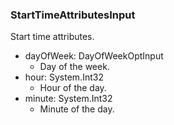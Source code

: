 ### StartTimeAttributesInput
Start time attributes.

- dayOfWeek: DayOfWeekOptInput
  - Day of the week.
- hour: System.Int32
  - Hour of the day.
- minute: System.Int32
  - Minute of the day.
